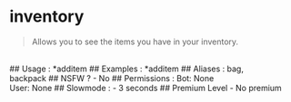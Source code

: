 # inventory

> Allows you to see the items you have in your inventory.

<br>
## Usage :
*additem
## Examples :
*additem
## Aliases :
bag,
<br>backpack
## NSFW ?
- No
## Permissions :
Bot: None
<br>
User: None
## Slowmode :
- 3 seconds
## Premium Level
- No premium